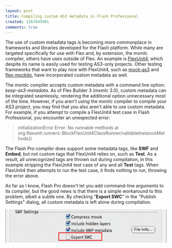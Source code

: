 ```yaml
--- 
layout: post
title: Compiling custom AS3 metadata in Flash Professional
created: 1267645901
comments: true
---
```

The use of custom metadata tags is becoming more commonplace in frameworks and libraries developed for the Flash platform. While many are targeted specifically for use with Flex and, by extension, the mxmlc compiler, others have uses outside of Flex. An example is [FlexUnit4][], which despite its name is easily used for testing&nbsp;AS3-only projects. Other testing frameworks that want to play nice with FlexUnit4, such as [mock-as3][] and [flex-mockito][], have incorporated custom metadata as well.

The mxmlc compiler accepts custom metadata with a command line option: *keep-as3-metadata*. As of Flex Builder 3 (mxmlc 3.0), custom metadata can be integrated seamlessly, rendering the additional option unnecessary most of the time. However, if you aren't using the mxmlc compiler to compile your AS3 project, you may find that you also aren't able to use custom metadata. For example, if you attempt to compile a FlexUnit4 test case in Flash Professional, you encounter an unexpected error:

>initializationError Error: No runnable methods at org.flexunit.runners::BlockFlexUnit4ClassRunner/validateInstanceMethods()

The Flash Pro compiler does support some metadata tags, like **SWF** and **Embed**, but not custom tags that FlexUnit4 relies on, such as **Test**. <!--break-->As a result, all unrecognized tags are thrown out during compilation, in this example stripping the FlexUnit4 test case of any and all **Test** tags. When FlexUnit4 then attempts to run the test case, it finds nothing to run, throwing the error above.

As far as I know, Flash Pro doesn't let you add command-line arguments to its compiler, but the good news is that there is a simple workaround to this problem, albeit a subtle one. By checking "**Export SWC**" in the "Publish Settings" dialog, all custom metadata is left alone during compilation.

<img src="/images/export_swc.preview.png" alt="" height="104" width="555">

[FlexUnit4]: http://docs.flexunit.org/index.php?title=Main_Page "FlexUnit4"
[mock-as3]: http://code.google.com/p/mock-as3/ "mock-as3"
[flex-mockito]: http://bitbucket.org/loomis/mockito-flex/wiki/Home "flex-mockito"

